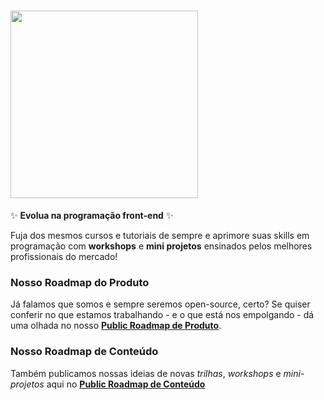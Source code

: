 # <img src="https://s3-sa-east-1.amazonaws.com/codante/img/logo/logo-bg-dark-round.png" data-canonical-src="https://s3-sa-east-1.amazonaws.com/codante/img/logo/logo-bg-dark-round.png" width="300" />

✨ **Evolua na programação front-end** ✨

Fuja dos mesmos cursos e tutoriais de sempre e aprimore suas skills em programação com **workshops** e **mini projetos** ensinados pelos melhores profissionais do mercado!

### Nosso Roadmap do Produto

Já falamos que somos e sempre seremos open-source, certo? Se quiser conferir no que estamos trabalhando - e o que está nos empolgando - dá uma olhada no nosso [**Public Roadmap de Produto**](https://github.com/orgs/codante-io/projects/2).

### Nosso Roadmap de Conteúdo

Também publicamos nossas ideias de novas _trilhas_, _workshops_ e _mini-projetos_ aqui no [**Public Roadmap de Conteúdo**](https://github.com/orgs/codante-io/projects/2/views/1)
